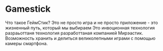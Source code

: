 # Gamestick

Что такое ГеймСтик? Это не просто игра и не просто приложение - это жизненный путь, который мы выбираем
Это инвоционная технология разраьоттаня технология разработтаная компанией Мирэастик. Возможность хранить и делиться великолепными играми с помощью камеры смартфона.
